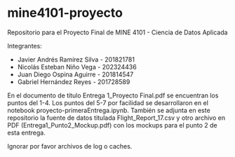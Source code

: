 # mine4101-proyecto
Repositorio para el Proyecto Final de MINE 4101 - Ciencia de Datos Aplicada

Integrantes:
* Javier Andrés Ramírez Silva - 201821781
* Nicolás Esteban Niño Vega - 202324436
* Juan Diego Ospina Aguirre - 201814547
* Gabriel Hernández Reyes - 201728589

En el documento de título Entrega 1_Proyecto Final.pdf se encuentran los puntos del 1-4. Los puntos del 5-7 por facilidad se desarrollaron en el notebook proyecto-primeraEntrega.ipynb. También se adjunta en este repositorio la fuente de datos titulada Flight_Report_17.csv y otro archivo en PDF (Entrega1_Punto2_Mockup.pdf) con los mockups para el punto 2 de esta entrega.

Ignorar por favor archivos de log o caches.

